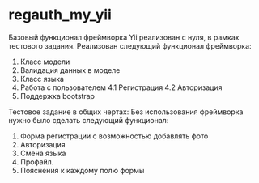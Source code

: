 regauth_my_yii
==============
Базовый функционал фреймворка Yii реализован с нуля, в рамках тестового задания. 
Реализован следующий функционал фреймворка:  

1. Класс модели
2. Валидация данных в моделе
3. Класс языка
4. Работа с пользователем
  4.1 Регистрация
  4.2 Авторизация
5. Поддержка bootstrap

Тестовое задание в общих чертах:
Без использования фреймворка нужно было сделать следующий функционал:
1. Форма регистрации с возможностью добавлять фото
2. Авторизация
3. Смена языка
4. Профайл.
5. Пояснения к каждому полю формы
